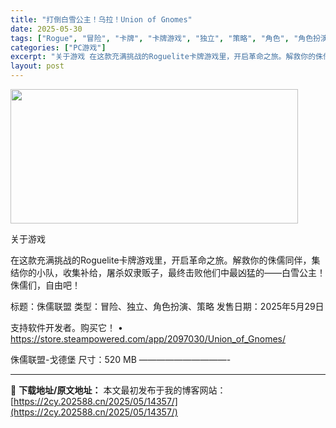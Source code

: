 ```yaml
---
title: "打倒白雪公主！乌拉！Union of Gnomes"
date: 2025-05-30
tags: ["Rogue", "冒险", "卡牌", "卡牌游戏", "独立", "策略", "角色", "角色扮演", "软件", "雪"]
categories: ["PC游戏"]
excerpt: "关于游戏 在这款充满挑战的Roguelite卡牌游戏里，开启革命之旅。解救你的侏儒同伴，集结你的小队，收集补给，屠杀奴隶贩子，最终击败他们中最凶猛的——白雪公主！侏儒们，自由吧！ 标题：侏儒联盟 类型：冒险、独立、角色扮演、策略 发售日期：2025年5月29日 支持软件开发者。购买它！ • http&hellip;"
layout: post
---
```


<img src="https://2cy.202588.cn/wp-content/uploads/2025/05/2025053007162832.jpg" alt="" width="460" height="215" class="aligncenter size-full wp-image-14358" />

关于游戏

在这款充满挑战的Roguelite卡牌游戏里，开启革命之旅。解救你的侏儒同伴，集结你的小队，收集补给，屠杀奴隶贩子，最终击败他们中最凶猛的——白雪公主！侏儒们，自由吧！

标题：侏儒联盟
类型：冒险、独立、角色扮演、策略
发售日期：2025年5月29日

支持软件开发者。购买它！
• https://store.steampowered.com/app/2097030/Union_of_Gnomes/

侏儒联盟-戈德堡
尺寸：520 MB
——————————- 

---
📖 **下载地址/原文地址：** 本文最初发布于我的博客网站：[https://2cy.202588.cn/2025/05/14357/](https://2cy.202588.cn/2025/05/14357/)
